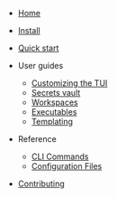 - [Home](README.md "flow documentation")
- [Install](installation.md "Installation guide")
- [Quick start](quickstart.md "Quick start guide")

- User guides

    - [Customizing the TUI](guide/interactive.md "Customizing the interactive UI")
    - [Secrets vault](guide/secret.md "Using the secrets vault")
    - [Workspaces](guide/workspace.md "Managing workspaces")
    - [Executables](guide/executable.md "Managing executables")
    - [Templating](guide/templating.md "Using flowfile templates")

- Reference

    - [CLI Commands](cli/README.md "Command line interface reference")
    - [Configuration Files](types/README.md "Configuration file reference")

- [Contributing](development.md "Development guide")
